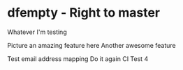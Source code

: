 # dfempty - Right to master

Whatever I'm testing

Picture an amazing feature here
Another awesome feature

Test email address mapping
Do it again
CI Test 4

